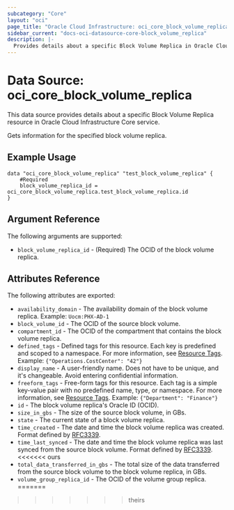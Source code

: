 ```yaml
---
subcategory: "Core"
layout: "oci"
page_title: "Oracle Cloud Infrastructure: oci_core_block_volume_replica"
sidebar_current: "docs-oci-datasource-core-block_volume_replica"
description: |-
  Provides details about a specific Block Volume Replica in Oracle Cloud Infrastructure Core service
---
```


# Data Source: oci_core_block_volume_replica
This data source provides details about a specific Block Volume Replica resource in Oracle Cloud Infrastructure Core service.

Gets information for the specified block volume replica.

## Example Usage

```hcl
data "oci_core_block_volume_replica" "test_block_volume_replica" {
	#Required
	block_volume_replica_id = oci_core_block_volume_replica.test_block_volume_replica.id
}
```

## Argument Reference

The following arguments are supported:

* `block_volume_replica_id` - (Required) The OCID of the block volume replica.


## Attributes Reference

The following attributes are exported:

* `availability_domain` - The availability domain of the block volume replica.  Example: `Uocm:PHX-AD-1` 
* `block_volume_id` - The OCID of the source block volume.
* `compartment_id` - The OCID of the compartment that contains the block volume replica.
* `defined_tags` - Defined tags for this resource. Each key is predefined and scoped to a namespace. For more information, see [Resource Tags](https://docs.cloud.oracle.com/iaas/Content/General/Concepts/resourcetags.htm).  Example: `{"Operations.CostCenter": "42"}` 
* `display_name` - A user-friendly name. Does not have to be unique, and it's changeable. Avoid entering confidential information. 
* `freeform_tags` - Free-form tags for this resource. Each tag is a simple key-value pair with no predefined name, type, or namespace. For more information, see [Resource Tags](https://docs.cloud.oracle.com/iaas/Content/General/Concepts/resourcetags.htm).  Example: `{"Department": "Finance"}` 
* `id` - The block volume replica's Oracle ID (OCID).
* `size_in_gbs` - The size of the source block volume, in GBs. 
* `state` - The current state of a block volume replica.
* `time_created` - The date and time the block volume replica was created. Format defined by [RFC3339](https://tools.ietf.org/html/rfc3339). 
* `time_last_synced` - The date and time the block volume replica was last synced from the source block volume. Format defined by [RFC3339](https://tools.ietf.org/html/rfc3339). 
<<<<<<< ours
* `total_data_transferred_in_gbs` - The total size of the data transferred from the source block volume to the block volume replica, in GBs. 
* `volume_group_replica_id` - The OCID of the volume group replica. 
=======
>>>>>>> theirs

